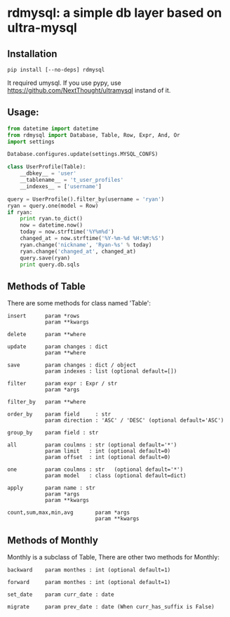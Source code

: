 # rdmysql: a simple db layer based on ultra-mysql

## Installation

    pip install [--no-deps] rdmysql

It required umysql. If you use pypy, use https://github.com/NextThought/ultramysql instand of it.

## Usage:

``` python
from datetime import datetime
from rdmysql import Database, Table, Row, Expr, And, Or
import settings

Database.configures.update(settings.MYSQL_CONFS)

class UserProfile(Table):
    __dbkey__ = 'user'
    __tablename__ = 't_user_profiles'
    __indexes__ = ['username']

query = UserProfile().filter_by(username = 'ryan')
ryan = query.one(model = Row)
if ryan:
    print ryan.to_dict()
    now = datetime.now()
    today = now.strftime('%Y%m%d')
    changed_at = now.strftime('%Y-%m-%d %H:%M:%S')
    ryan.change('nickname', 'Ryan-%s' % today)
    ryan.change('changed_at', changed_at)
    query.save(ryan)
    print query.db.sqls
```

## Methods of Table

There are some methods for class named 'Table':
    
    insert      param *rows
                param **kwargs
    
    delete      param **where
    
    update      param changes : dict
                param **where
    
    save        param changes : dict / object
                param indexes : list (optional default=[])
    
    filter      param expr : Expr / str
                param *args
    
    filter_by   param **where
    
    order_by    param field     : str
                param direction : 'ASC' / 'DESC' (optional default='ASC')
    
    group_by    param field : str
    
    all         param coulmns : str (optional default='*')
                param limit   : int (optional default=0)
                param offset  : int (optional default=0)
    
    one         param coulmns : str   (optional default='*')
                param model   : class (optional default=dict)
    
    apply       param name : str
                param *args
                param **kwargs
    
    count,sum,max,min,avg       param *args
                                param **kwargs

## Methods of Monthly

Monthly is a subclass of Table, There are other two methods for Monthly:
    
    backward    param monthes : int (optional default=1)
    
    forward     param monthes : int (optional default=1)
    
    set_date    param curr_date : date
    
    migrate     param prev_date : date (When curr_has_suffix is False)
